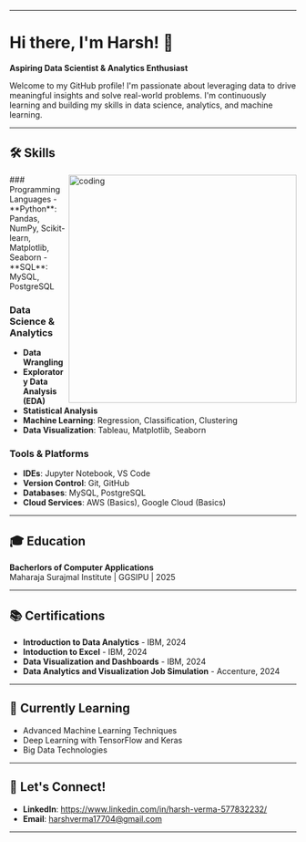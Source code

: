 

---

# Hi there, I'm Harsh! 👋

**Aspiring Data Scientist & Analytics Enthusiast**

Welcome to my GitHub profile! I'm passionate about leveraging data to drive meaningful insights and solve real-world problems. I'm continuously learning and building my skills in data science, analytics, and machine learning.

---

## 🛠️ Skills
<img align = "right" alt = "coding" width = "400" src = "https://user-images.githubusercontent.com/55389276/140866485-8fb1c876-9a8f-4d6a-98dc-08c4981eaf70.gif">
### Programming Languages
- **Python**: Pandas, NumPy, Scikit-learn, Matplotlib, Seaborn
- **SQL**: MySQL, PostgreSQL

### Data Science & Analytics
- **Data Wrangling**
- **Exploratory Data Analysis (EDA)**
- **Statistical Analysis**
- **Machine Learning**: Regression, Classification, Clustering
- **Data Visualization**: Tableau, Matplotlib, Seaborn

### Tools & Platforms
- **IDEs**: Jupyter Notebook, VS Code
- **Version Control**: Git, GitHub
- **Databases**: MySQL, PostgreSQL
- **Cloud Services**: AWS (Basics), Google Cloud (Basics)

---

## 🎓 Education

**Bacherlors of Computer Applications**  
Maharaja Surajmal Institute | GGSIPU | 2025  

---

## 📚 Certifications
- **Introduction to Data Analytics** - IBM, 2024
- **Intoduction to Excel** - IBM, 2024
- **Data Visualization and Dashboards** - IBM, 2024
- **Data Analytics and Visualization Job Simulation** - Accenture, 2024

---

## 🌱 Currently Learning
- Advanced Machine Learning Techniques
- Deep Learning with TensorFlow and Keras
- Big Data Technologies

---

## 🤝 Let's Connect!
- **LinkedIn**: https://www.linkedin.com/in/harsh-verma-577832232/
- **Email**: harshverma17704@gmail.com

---
